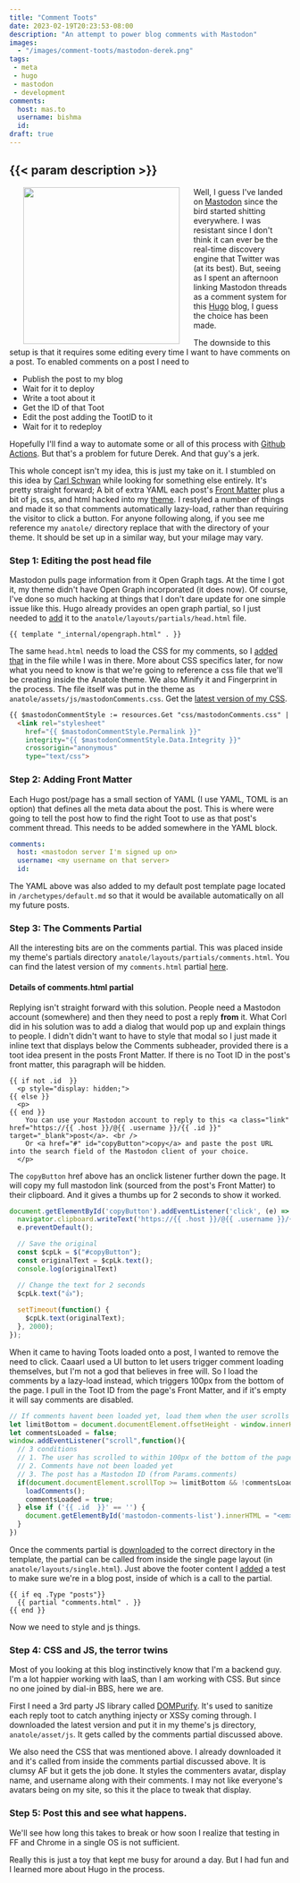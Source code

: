 ```yaml
---
title: "Comment Toots"
date: 2023-02-19T20:23:53-08:00
description: "An attempt to power blog comments with Mastodon"
images:
  - "/images/comment-toots/mastodon-derek.png"
tags:
 - meta
 - hugo
 - mastodon
 - development
comments:
  host: mas.to
  username: bishma
  id:
draft: true
---
```


## {{< param description >}}

<img align="left" src="/images/comment-toots/mastodon-derek.png" width="280" hspace="25">

Well, I guess I've landed on [Mastodon](https://mas.to/@bishma) since the bird started shitting everywhere. I was resistant since I don't think it can ever be the real-time discovery engine that Twitter was (at its best). But, seeing as I spent an afternoon linking Mastodon threads as a comment system for this [Hugo](https://gohugo.io/) blog, I guess the choice has been made.

The downside to this setup is that it requires some editing every time I want to have comments on a post. To enabled comments on a post I need to

* Publish the post to my blog
* Wait for it to deploy
* Write a toot about it
* Get the ID of that Toot
* Edit the post adding the TootID to it
* Wait for it to redeploy

Hopefully I'll find a way to automate some or all of this process with [Github Actions](https://github.com/features/actions). But that's a problem for future Derek. And that guy's a jerk.

This whole concept isn't my idea, this is just my take on it. I stumbled on this idea by [Carl Schwan](https://carlschwan.eu/2020/12/29/adding-comments-to-your-static-blog-with-mastodon/) while looking for something else entirely. It's pretty straight forward; A bit of extra YAML each post's [Front Matter](https://gohugo.io/content-management/front-matter/) plus a bit of js, css, and html hacked into my [theme](https://github.com/lxndrblz/anatole). I restyled a number of things and made it so that comments automatically lazy-load, rather than requiring the visitor to click a button. For anyone following along, if you see me reference my `anatole/` directory replace that with the directory of your theme. It should be set up in a similar way, but your milage may vary.

### Step 1: Editing the post head file

Mastodon pulls page information from it Open Graph tags. At the time I got it, my theme didn't have Open Graph incorporated (it does now). Of course, I've done so much hacking at things that I don't dare update for one simple issue like this. Hugo already provides an open graph partial, so I just needed to [add](https://github.com/Bishma/blog/commit/7517756515fbe09d236f76e164b9e91ccf8b20a7) it to the `anatole/layouts/partials/head.html` file.

```golang
{{ template "_internal/opengraph.html" . }}
```

The same `head.html` needs to load the CSS for my comments, so I [added that](https://github.com/Bishma/blog/commit/78b61e93c1eae6f01b32bdc7e92f45c7e3d3fb5d) in the file while I was in there. More about CSS specifics later, for now what you need to know is that we're going to reference a css file that we'll be creating inside the Anatole theme. We also Minify it and Fingerprint in the process. The file itself was put in the theme as `anatole/assets/js/mastodonComments.css`. Get the [latest version of my CSS](https://github.com/Bishma/blog/blob/master/themes/anatole/assets/css/mastodonComments.css).

```html
{{ $mastodonCommentStyle := resources.Get "css/mastodonComments.css" | resources.Minify | resources.Fingerprint }}
  <link rel="stylesheet"
    href="{{ $mastodonCommentStyle.Permalink }}"
    integrity="{{ $mastodonCommentStyle.Data.Integrity }}"
    crossorigin="anonymous"
    type="text/css">
```

### Step 2: Adding Front Matter

Each Hugo post/page has a small section of YAML (I use YAML, TOML is an option) that defines all the meta data about the post. This is where were going to tell the post how to find the right Toot to use as that post's comment thread. This needs to be added somewhere in the YAML block.

```yaml
comments:
  host: <mastodon server I'm signed up on>
  username: <my username on that server>
  id: 
```

The YAML above was also added to my default post template page located in `/archetypes/default.md` so that it would be available automatically on all my future posts.

### Step 3: The Comments Partial

All the interesting bits are on the comments partial. This was placed inside my theme's partials directory `anatole/layouts/partials/comments.html`. You can find the latest version of my `comments.html` partial [here](https://github.com/Bishma/blog/blob/master/themes/anatole/layouts/partials/comments.html).

#### Details of comments.html partial

Replying isn't straight forward with this solution. People need a Mastodon account (somewhere) and then they need to post a reply **from** it. What Corl did in his solution was to add a dialog that would pop up and explain things to people. I didn't didn't want to have to style that modal so I just made it inline text that displays below the Comments subheader, provided there is a toot idea present in the posts Front Matter. If there is no Toot ID in the post's front matter, this paragraph will be hidden.

```golang
{{ if not .id  }}
  <p style="display: hidden;">
{{ else }}
  <p>
{{ end }}
    You can use your Mastodon account to reply to this <a class="link" href="https://{{ .host }}/@{{ .username }}/{{ .id }}" target="_blank">post</a>. <br />
    Or <a href="#" id="copyButton">copy</a> and paste the post URL into the search field of the Mastodon client of your choice.
  </p>
```

The `copyButton` href above has an onclick listener further down the page. It will copy my full mastodon link (sourced from the post's Front Matter) to their clipboard. And it gives a thumbs up for 2 seconds to show it worked.

```javascript
document.getElementById('copyButton').addEventListener('click', (e) => {
  navigator.clipboard.writeText('https://{{ .host }}/@{{ .username }}/{{ .id }}');
  e.preventDefault();

  // Save the original
  const $cpLk = $("#copyButton");      
  const originalText = $cpLk.text();
  console.log(originalText)

  // Change the text for 2 seconds
  $cpLk.text("👍");
  
  setTimeout(function() {
    $cpLk.text(originalText);
  }, 2000);
});
```

When it came to having Toots loaded onto a post, I wanted to remove the need to click. Caaarl used a UI button to let users trigger comment loading themselves, but I'm not a god that believes in free will. So I load the comments by a lazy-load instead, which triggers 100px from the bottom of the page. I pull in the Toot ID from the page's Front Matter, and if it's empty it will say comments are disabled.

```javascript
// If comments havent been loaded yet, load them when the user scrolls to within 100px of the bottom of the page
let limitBottom = document.documentElement.offsetHeight - window.innerHeight - 100;
let commentsLoaded = false;
window.addEventListener("scroll",function(){
  // 3 conditions
  // 1. The user has scrolled to within 100px of the bottom of the page
  // 2. Comments have not been loaded yet
  // 3. The post has a Mastodon ID (from Params.comments)
  if(document.documentElement.scrollTop >= limitBottom && !commentsLoaded && '{{ .id  }}' != ''){
    loadComments();
    commentsLoaded = true;
  } else if ('{{ .id  }}' == '') {
    document.getElementById('mastodon-comments-list').innerHTML = "<em>Comments are disabled for this post.</em>";
  }
})
```

Once the comments partial is [downloaded](https://github.com/Bishma/blog/blob/master/themes/anatole/layouts/partials/comments.html) to the correct directory in the template, the partial can be called from inside the single page layout (in `anatole/layouts/single.html`). Just above the footer content I [added](https://github.com/Bishma/blog/commit/5f1b177ad9d3b65e084e899ff63b103f81b8b137) a test to make sure we're in a blog post, inside of which is a call to the partial.

```golang
{{ if eq .Type "posts"}}
  {{ partial "comments.html" . }}
{{ end }}
```

Now we need to style and js things.

### Step 4: CSS and JS, the terror twins

Most of you looking at this blog instinctively know that I'm a backend guy. I'm a lot happier working with IaaS, than I am working with CSS. But since no one joined by dial-in BBS, here we are.

First I need a 3rd party JS library called [DOMPurify](https://github.com/cure53/DOMPurify/blob/main/dist/purify.js). It's used to sanitize each reply toot to catch anything injecty or XSSy coming through. I downloaded the latest version and put it in my theme's js directory, `anatole/asset/js`. It gets called by the comments partial discussed above.

We also need the CSS that was mentioned above. I already downloaded it and it's called from inside the comments partial discussed above. It is clumsy AF but it gets the job done. It styles the commenters avatar, display name, and username along with their comments. I may not like everyone's avatars being on my site, so this it the place to tweak that display.

### Step 5: Post this and see what happens.

We'll see how long this takes to break or how soon I realize that testing in FF and Chrome in a single OS is not sufficient.

Really this is just a toy that kept me busy for around a day. But I had fun and I learned more about Hugo in the process.
